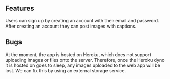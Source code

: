 ## Features

Users can sign up by creating an account with their email and password. After creating an account they can post images with
captions.

## Bugs

At the moment, the app is hosted on Heroku, which does not support uploading images or files onto the server. Therefore, once 
the Heroku dyno it is hosted on goes to sleep, any images uploaded to the web app will be lost. We can fix this by using an 
external storage service.
